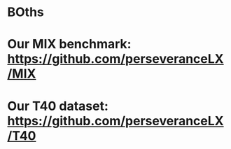 # BOths

# Our MIX benchmark: https://github.com/perseveranceLX/MIX

# Our T40 dataset: https://github.com/perseveranceLX/T40
